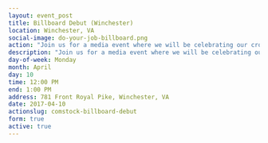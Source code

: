```yaml
---
layout: event_post
title: Billboard Debut (Winchester)
location: Winchester, VA
social-image: do-your-job-billboard.png
action: "Join us for a media event where we will be celebrating our crowdfunded 'Do Your Job' billboard aimed at Comstock."
description: "Join us for a media event where we will be celebrating our crowdfunded 'Do Your Job' billboard aimed at Comstock."
day-of-week: Monday
month: April
day: 10
time: 12:00 PM
end: 1:00 PM
address: 781 Front Royal Pike, Winchester, VA
date: 2017-04-10
actionslug: comstock-billboard-debut
form: true
active: true
---
```

